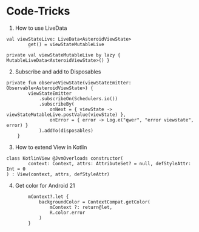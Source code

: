 # Code-Tricks

1. How to use LiveData
```
val viewStateLive: LiveData<AsteroidViewState>
        get() = viewStateMutableLive
        
private val viewStateMutableLive by lazy { MutableLiveData<AsteroidViewState>() }
```
2. Subscribe and add to Disposables

```
private fun observeViewState(viewStateEmitter: Observable<AsteroidViewState>) {
        viewStateEmitter
            .subscribeOn(Schedulers.io())
            .subscribeBy(
                onNext = { viewState -> viewStateMutableLive.postValue(viewState) },
                onError = { error -> Log.e("qwer", "error viewstate", error) }
            ).addTo(disposables)
    }
  ```
3. How to extend View in Kotlin

```
class KotlinView @JvmOverloads constructor(
        context: Context, attrs: AttributeSet? = null, defStyleAttr: Int = 0
) : View(context, attrs, defStyleAttr)
```
4. Get color for Android 21

```
        mContext?.let {
            backgroundColor = ContextCompat.getColor(
                mContext ?: return@let,
                R.color.error
            )
        }
```
